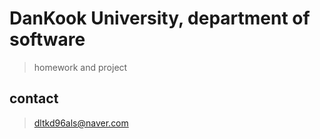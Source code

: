# DanKook University, department of software
> homework and project
## contact
> dltkd96als@naver.com
